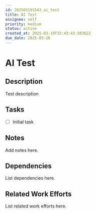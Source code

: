 ```yaml
---
id: 202503191543_ai_test
title: AI Test
assignee: self
priority: medium
status: active
created_at: 2025-03-19T15:43:43.503622
due_date: 2025-03-26
---
```


# AI Test

## Description
Test description

## Tasks
- [ ] Initial task

## Notes
Add notes here.

## Dependencies
List dependencies here.

## Related Work Efforts
List related work efforts here.